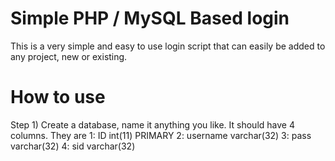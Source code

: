 # Simple PHP / MySQL Based login

This is a very simple and easy to use login script that can easily be added to any project, new or existing.

# How to use

Step 1) Create a database, name it anything you like. It should have 4 columns. They are 1: ID int(11) PRIMARY 2: username varchar(32) 3: pass varchar(32) 4: sid varchar(32)
